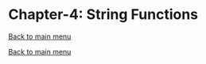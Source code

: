 # Chapter-4: String Functions
[Back to main menu](../../README.md)

[Back to main menu](../../README.md)